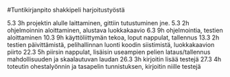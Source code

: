 #Tuntikirjanpito shakkipeli harjoitustyöstä

5.3 3h projektin alulle laittaminen, gittiin tutustuminen jne.
5.3 2h ohjelmoinnin aloittaminen, alustava luokkakaavio
6.3 9h ohjelmointia, testien aloittaminen
10.3 9h käyttöliittymän tekoa, loput nappulat, tallennus
13.3 2h testien päivittämistä, pelihallinnan luonti koodin siistimistä, luokkakaavion piirto
22.3 5h piirsin nappulat, lisäisin useampien pelien lataus/tallennus mahdollisuuden ja skaalautuvan laudan
26.3 3h kirjoitin lisää testejä
27.3 4h toteutin ohestalyönnin ja tasapelin tunnistuksen, kirjoitin niille testejä
